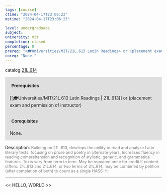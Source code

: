 ```yaml
---
tags: [course]
ctime: "2024-04-17T23:06:23"
mstime: "2024-04-17T23:06:23"

level: undergraduate
subject: 
university: mit
completion: closed
percentage: 0
prereq: "<🎓Universities/MIT/21L.613 Latin Readings> or (placement exam and permission of instructor)"
coreq: "None."
---
```


catalog [21L.614](http://student.mit.edu/catalog/m21La.html#21L.614)

<span style="display: block; padding: 15px; background-color: rgb(100, 100, 100, 0.2);"><font id="m_prereq2470_0" style="display: block; font-family: Arial, sans-serif; font-weight: bold; padding: 5px">Prerequisites</font><br><span id="prereq2470_0">[[🎓Universities/MIT/21L.613 Latin Readings | 21L.613]] or (placement exam and permission of instructor)</span></span>
<span style="display: block; padding: 15px; background-color: rgb(100, 100, 100, 0.2);"><font id="m_coreq2470_0" style="display: block; font-family: Arial, sans-serif; font-weight: bold; padding: 5px">Corequisites</font><br><span id="coreq2470_0">None.</span></span>

<font style="">Description:</font>
<font style="color: grey; font-size: 0.8rem;">Building on 21L.613, develops the ability to read and analyze Latin literary texts, focusing on prose and poetry in alternate years. Increases fluency in reading comprehension and recognition of stylistic, generic, and grammatical features. Texts vary from term to term. May be repeated once for credit if content differs. 21L.613 and 21L.614, or two terms of 21L.614, may be combined by petition (after completion of both) to count as a single HASS-H.</font>



---

<< HELLO, WORLD >>
